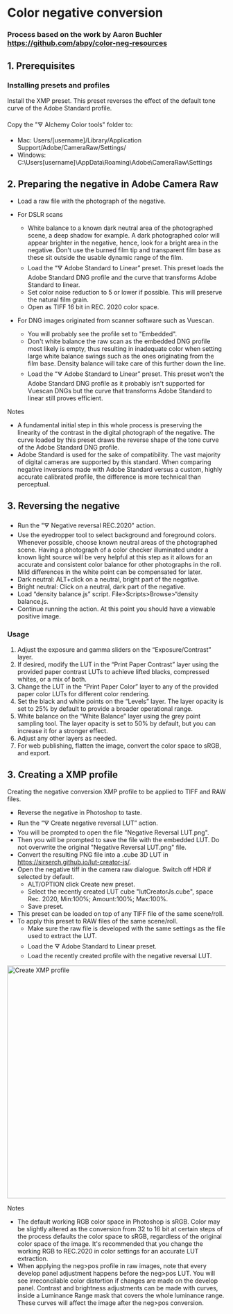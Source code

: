 # Color negative conversion

### Process based on the work by Aaron Buchler https://github.com/abpy/color-neg-resources

## 1. Prerequisites

### Installing presets and profiles
Install the XMP preset. This preset reverses the effect of the default tone curve of the Adobe Standard profile.

Copy the "🜃 Alchemy Color tools" folder to:
* Mac: Users/[username]/Library/Application Support/Adobe/CameraRaw/Settings/
* Windows: C:\Users\[username]\AppData\Roaming\Adobe\CameraRaw\Settings

## 2. Preparing the negative in Adobe Camera Raw
* Load a raw file with the photograph of the negative.
* For DSLR scans
  * White balance to a known dark neutral area of the photographed scene, a deep shadow for example. A dark photographed color will appear brighter in the negative, hence, look for a bright area in the negative. Don't use the burned film tip and transparent film base as these sit outside the usable dynamic range of the film.
  * Load the “🜃 Adobe Standard to Linear” preset. This preset loads the Adobe Standard DNG profile and the curve that transforms Adobe Standard to linear.
  * Set color noise reduction to 5 or lower if possible. This will preserve the natural film grain.
  * Open as TIFF 16 bit in REC. 2020 color space.
 
* For DNG images originated from scanner software such as Vuescan.
  * You will probably see the profile set to "Embedded".
  * Don't white balance the raw scan as the embedded DNG profile most likely is empty, thus resulting in inadequate color when setting large white balance swings such as the ones originating from the film base. Density balance will take care of this further down the line.
  * Load the “🜃 Adobe Standard to Linear” preset. This preset won't the Adobe Standard DNG profile as it probably isn't supported for Vuescan DNGs but the curve that transforms Adobe Standard to linear still proves efficient.


Notes
* A fundamental initial step in this whole process is preserving the linearity of the contrast in the digital photograph of the negative. The curve loaded by this preset draws the reverse shape of the tone curve of the Adobe Standard DNG profile.
* Adobe Standard is used for the sake of compatibility. The vast majority of digital cameras are supported by this standard. When comparing negative inversions made with Adobe Standard versus a custom, highly accurate calibrated profile, the difference is more technical than perceptual.

## 3. Reversing the negative
* Run the "🜃 Negative reversal REC.2020" action.
* Use the eyedropper tool to select background and foreground colors. Whenever possible, choose known neutral areas of the photographed scene. Having a photograph of a color checker illuminated under a known light source will be very helpful at this step as it allows for an accurate and consistent color balance for other photographs in the roll. Mild differences in the white point can be compensated for later.
* Dark neutral: ALT+click on a neutral, bright part of the negative.
* Bright neutral: Click on a neutral, dark part of the negative.
* Load “density balance.js” script. File>Scripts>Browse>“density balance.js.
* Continue running the action.
At this point you should have a viewable positive image.

### Usage

1. Adjust the exposure and gamma sliders on the “Exposure/Contrast” layer.
2. If desired, modify the LUT in the “Print Paper Contrast” layer using the provided paper contrast LUTs to achieve lifted blacks, compressed whites, or a mix of both.
3. Change the LUT in the “Print Paper Color” layer to any of the provided paper color LUTs for different color rendering.
4. Set the black and white points on the “Levels” layer. The layer opacity is set to 25% by default to provide a broader operational range.
5. White balance on the “White Balance” layer using the grey point sampling tool. The layer opacity is set to 50% by default, but you can increase it for a stronger effect.
6. Adjust any other layers as needed.
7. For web publishing, flatten the image, convert the color space to sRGB, and export.


## 3. Creating a XMP profile
Creating the negative conversion XMP profile to be applied to TIFF and RAW files.

* Reverse the negative in Photoshop to taste.
* Run the “🜃 Create negative reversal LUT” action.
* You will be prompted to open the file "Negative Reversal LUT.png".
* Then you will be prompted to save the file with the embedded LUT. Do not overwrite the original "Negative Reversal LUT.png" file.
* Convert the resulting PNG file into a .cube 3D LUT in https://sirserch.github.io/lut-creator-js/.
* Open the negative tiff in the camera raw dialogue. Switch off HDR if selected by default.
  * ALT/OPTION click Create new preset.
  * Select the recently created LUT cube "lutCreatorJs.cube", space Rec. 2020, Min:100%; Amount:100%; Max:100%.
  * Save preset.
* This preset can be loaded on top of any TIFF file of the same scene/roll.
* To apply this preset to RAW files of the same scene/roll.
  * Make sure the raw file is developed with the same settings as the file used to extract the LUT.
  * Load the 🜃 Adobe Standard to Linear preset.
  * Load the recently created profile with the negative reversal LUT.

<img width="536" alt="Create  XMP profile" src="https://github.com/user-attachments/assets/45d878ef-f2d6-49a1-a1c7-6d12917f3d7c">

Notes
*  The default working RGB color space in Photoshop is sRGB. Color may be slightly altered as the conversion from 32 to 16 bit at certain steps of the process defaults the color space to sRGB, regardless of the original color space of the image. It's recommended that you change the working RGB to REC.2020 in color settings for an accurate LUT extraction.
* When applying the neg>pos profile in raw images, note that every develop panel adjustment happens before the neg>pos LUT. You will see irreconcilable color distortion if changes are made on the develop panel. Contrast and brightness adjustments can be made with curves, inside a Luminance Range mask that covers the whole luminance range. These curves will affect the image after the neg>pos conversion.
